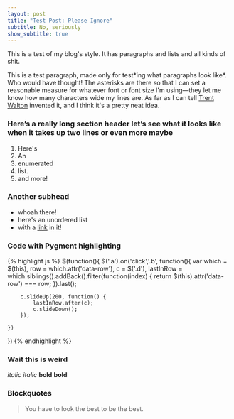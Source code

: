 ```yaml
---
layout: post
title: "Test Post: Please Ignore"
subtitle: No, seriously
show_subtitle: true
---
```


This is a test of my blog's style. It has paragraphs and lists and all kinds of shit.

This is a test paragraph, made only for test\*ing what paragraphs look like\*. Who would have thought! The asterisks are there so that I can set a reasonable measure for whatever font or font size I'm using—they let me know how many characters wide my lines are. As far as I can tell [Trent Walton](http://trentwalton.com/2012/06/19/fluid-type/) invented it, and I think it's a pretty neat idea. 

### Here’s a really long section header let’s see what it looks like when it takes up two lines or even more maybe

1. Here's
2. An
3. enumerated
4. list.
5. and more!

### Another subhead

+ whoah there!
+ here's an unordered list
+ with a [link](http://www.google.com) in it!

### Code with Pygment highlighting

{% highlight js %}
$(function(){
    $('.a').on('click','.b', function(){
        var which = $(this),
            row = which.attr('data-row'),
            c = $('.d'),
            lastInRow = which.siblings().addBack().filter(function(index) {
                return $(this).attr('data-row') === row;
            }).last();
        
        c.slideUp(200, function() {
            lastInRow.after(c);
            c.slideDown();
        });
        
    })
})
{% endhighlight %}

### Wait this is weird

_italic_
*italic*
__bold__
**bold**

### Blockquotes

> You have to look the best to be the best.